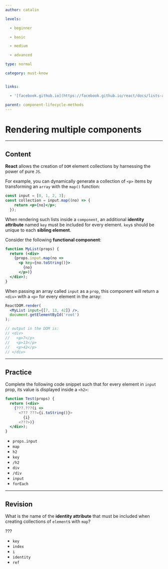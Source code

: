 ```yaml
---
author: catalin

levels:

  - beginner

  - basic

  - medium

  - advanced

type: normal

category: must-know


links:

  - '[facebook.github.io](https://facebook.github.io/react/docs/lists-and-keys.html){website}'

parent: component-lifecycle-methods
---
```


# Rendering multiple components

---
## Content

**React** allows the creation of `DOM` element collections by harnessing the power of pure `JS`.

For example, you can dynamically generate a collection of `<p>` items by transforming an `array` with the `map()` function:
```jsx
const input = [0, 1, 2, 3];
const collection = input.map((no) => {
    return <p>{no}</p>;
  });
```

When rendering such lists inside a `component`, an additional **identity attribute** named `key` must be included for every element. `key`s should be unique to each **sibling element**.

Consider the following **functional component**:
```jsx
function MyList(props) {
  return (<div>
    {props.input.map(no =>
      <p key={no.toString()}>
        {no}
      </p>)}
  </div>);
}
```
When passing an array called `input` as a `prop`, this component will return a `<div>` with a `<p>` for every element in the array:
```jsx
ReactDOM.render(
  <MyList input={[7, 13, 42]} />,
  document.getElementById('root')
);

// output in the DOM is:
// <div>
//   <p>7</p>
//   <p>13</p>
//   <p>42</p>
// </div>
```

---
## Practice

Complete the following code snippet such that for every element in `input` prop, its value is displayed inside a `<h2>`:
```jsx
function Test(props) {
  return (<div>
    {???.???(i =>
      <??? ???={i.toString()}>
        {i}
      <???>)}
  </div>);
}
```


* `props.input`
* `map`
* `h2`
* `key`
* `/h2`
* `div`
* `/div`
* `input`
* `forEach`

---
## Revision

What is the name of the **identity attribute** that must be included when creating collections of `element`s with `map`?

???


* `key`
* `index`
* `i`
* `identity`
* `ref`

